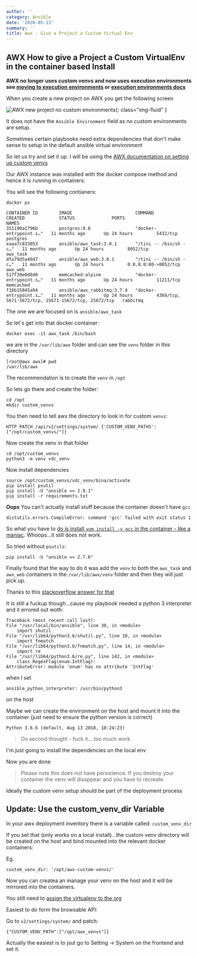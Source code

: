 ```yaml
---
author: ''
category: Ansible
date: '2020-05-13'
summary: ''
title: Awx - Give a Project a Custom Virtual Env
---
```

## AWX How to give a Project a Custom VirtualEnv in the container based Install

**AWX no longer uses custom venvs and now uses execution environments see [moving to execution environments](https://fixes.co.za/ansible/awx-moving-custom-venvs-to-execution-environments/) or [execution environments docs](https://docs.ansible.com/automation-controller/latest/html/userguide/execution_environments.html)**

When you create a new project on AWX you get the following screen

![AWX new project no custom environments](/img/awx/awx-new-project-no-custom-environment.png){: class="img-fluid" }

It does not have the `Ansible Environment` field as no custom environments are setup.

Sometimes certain playbooks need extra dependencies that don't make sense to setup in the default ansible virtual environment

So let us try and set it up. I will be using the [AWX documentation on setting up custom venvs](https://github.com/ansible/awx/blob/devel/docs/custom_virtualenvs.md)

Our AWX instance was installed with the docker compose method and hence it is running in containers.
 
You will see the following contianers:

    docker ps

    CONTAINER ID        IMAGE                        COMMAND                  CREATED             STATUS              PORTS                                                 NAMES
    351190a1796b        postgres:9.6                 "docker-entrypoint.s…"   11 months ago       Up 24 hours         5432/tcp                                              postgres
    eaaa7c833053        ansible/awx_task:3.0.1       "/tini -- /bin/sh -c…"   11 months ago       Up 24 hours         8052/tcp                                              awx_task
    dfa79d5a48d7        ansible/awx_web:3.0.1        "/tini -- /bin/sh -c…"   11 months ago       Up 24 hours         0.0.0.0:80->8052/tcp                                  awx_web
    517f39e0d8d0        memcached:alpine             "docker-entrypoint.s…"   11 months ago       Up 24 hours         11211/tcp                                             memcached
    f16b15845a94        ansible/awx_rabbitmq:3.7.4   "docker-entrypoint.s…"   11 months ago       Up 24 hours         4369/tcp, 5671-5672/tcp, 15671-15672/tcp, 25672/tcp   rabbitmq

The one we are focused on is `ansible/awx_task`

So let's get into that docker container:

    docker exec -it awx_task /bin/bash

we are in the `/var/lib/awx` folder and can see the `venv` folder in this directory

    [root@awx awx]# pwd
    /var/lib/awx

The recommendation is to create the `venv` in `/opt`

So lets go there and create the folder:

    cd /opt
    mkdir custom_venvs

You then need to tell awx the directory to look in for custom `venvs`:

    HTTP PATCH /api/v2/settings/system/ {'CUSTOM_VENV_PATHS': ["/opt/custom_venvs/"]}

Now create the venv in that folder

    cd /opt/custom_venvs
    python3 -m venv vdc_venv

Now install dependencies

    source /opt/custom_venvs/vdc_venv/bina/activate
    pip install psutil
    pip install -U "ansible == 2.9.1"
    pip install -r requirements.txt
    
**Oops** You can't actually install stuff because the container doesn't have `gcc`

    distutils.errors.CompileError: command 'gcc' failed with exit status 1

So what you have to [do is install `yum install -y gcc` in the container - like a maniac](https://stackoverflow.com/questions/52371437/how-to-configure-awx-for-using-an-unreleased-version-of-ansible). 
Whoops...it still does not work.

So tried without `psutils`:

    pip install -U "ansible == 2.7.6"

Finally found that the way to do it was add the `venv` to both the `awx_task` and `awx_web` containers in the `/var/lib/awx/venv` folder and then they will just pick up.

Thanks to this [stackoverflow answer for that](https://stackoverflow.com/questions/55462012/awx-custom-virtual-environments-not-showing-up)

It is still a fuckup though...cause my playbook needed a python 3 interpreter and it errored out woth:

    Traceback (most recent call last):
    File "/usr/local/bin/ansible", line 30, in <module>
        import shutil
    File "/usr/lib64/python3.6/shutil.py", line 10, in <module>
        import fnmatch
    File "/usr/lib64/python3.6/fnmatch.py", line 14, in <module>
        import re
    File "/usr/lib64/python3.6/re.py", line 142, in <module>
        class RegexFlag(enum.IntFlag):
    AttributeError: module 'enum' has no attribute 'IntFlag'

when I set 

    ansible_python_interpreter: /usr/bin/python3

on the host

Maybe we can create the environment on the host and mount it into the container (just need to ensure the python version is correct)

    Python 3.6.6 (default, Aug 13 2018, 18:24:23) 
    
> On second thought - fuck it....too much work

I'm just going to install the dependencies on the local env

Now you are done

> Please note this does not have persistence. If you destroy your container the venv will disappear and you have to recreate.

Ideally the custom venv setup should be part of the deployment process

## Update: Use the custom_venv_dir Variable

In your awx deployment inventory there is a variable called: `custom_venv_dir`

If you set that (only works on a local install)...the custom venv directory will be created on the host and bind mounted into the relevant docker containers:

Eg.

    custom_venv_dir: '/opt/awx-custom-venvs/'

Now you can createa an manage your venv on the host and it will be mirrored into the containers.

You still need to [assign the virtualenv to the org](https://github.com/ansible/awx/blob/devel/docs/custom_virtualenvs.md#assigning-custom-virtualenvs)

Easiest to do form the browsable API:

Go to `v2/settings/system/` and patch:

    {"CUSTOM_VENV_PATH":["/opt/awx_venvs"]}

Actually the easiest is to jsut go to Setting -> System on the frontend and set it.
